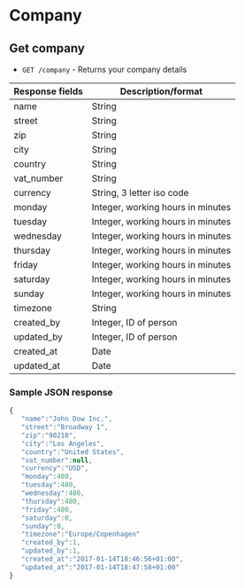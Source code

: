 # Company

## Get company

* `GET /company` - Returns your company details

|Response fields | Description/format|
|------------ | -------------|
|name | String|
|street | String|
|zip | String|
|city | String|
|country | String|
|vat_number | String|
|currency | String, 3 letter iso code|
|monday | Integer, working hours in minutes|
|tuesday | Integer, working hours in minutes|
|wednesday | Integer, working hours in minutes|
|thursday | Integer, working hours in minutes|
|friday | Integer, working hours in minutes|
|saturday | Integer, working hours in minutes|
|sunday | Integer, working hours in minutes|
|timezone | String|
|created_by | Integer, ID of person|
|updated_by | Integer, ID of person|
|created_at | Date|
|updated_at | Date|

### Sample JSON response
```javascript
{
   "name":"John Dow Inc.",
   "street":"Broadway 1",
   "zip":"90210",
   "city":"Los Angeles",
   "country":"United States",
   "vat_number":null,
   "currency":"USD",
   "monday":480,
   "tuesday":480,
   "wednesday":480,
   "thursday":480,
   "friday":480,
   "saturday":0,
   "sunday":0,
   "timezone":"Europe/Copenhagen"
   "created_by":1,
   "updated_by":1,
   "created_at":"2017-01-14T18:46:56+01:00",
   "updated_at":"2017-01-14T18:47:58+01:00"
}
```